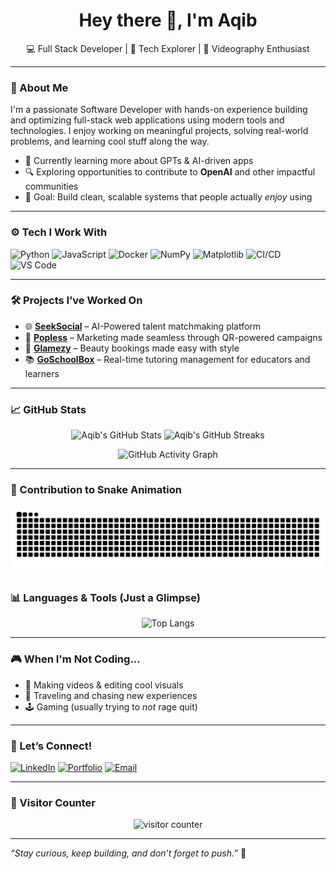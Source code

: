 <h1 align="center">Hey there 👋, I'm Aqib</h1>
<p align="center">💻 Full Stack Developer | 🚀 Tech Explorer | 🎥 Videography Enthusiast</p>

---

### 🔧 About Me

I'm a passionate Software Developer with hands-on experience building and optimizing full-stack web applications using modern tools and technologies. I enjoy working on meaningful projects, solving real-world problems, and learning cool stuff along the way.

- 🧠 Currently learning more about GPTs & AI-driven apps  
- 🔍 Exploring opportunities to contribute to **OpenAI** and other impactful communities  
- 🎯 Goal: Build clean, scalable systems that people actually *enjoy* using  

---

### ⚙️ Tech I Work With

![Python](https://img.shields.io/badge/-Python-3776AB?style=for-the-badge&logo=python&logoColor=white)
![JavaScript](https://img.shields.io/badge/-JavaScript-F7DF1E?style=for-the-badge&logo=javascript&logoColor=black)
![Docker](https://img.shields.io/badge/-Docker-2496ED?style=for-the-badge&logo=docker&logoColor=white)
![NumPy](https://img.shields.io/badge/-NumPy-013243?style=for-the-badge&logo=numpy)
![Matplotlib](https://img.shields.io/badge/-Matplotlib-11557c?style=for-the-badge&logo=matplotlib&logoColor=white)
![CI/CD](https://img.shields.io/badge/-CI%2FCD-blue?style=for-the-badge)
![VS Code](https://img.shields.io/badge/-VS%20Code-007ACC?style=for-the-badge&logo=visual-studio-code&logoColor=white)

---

### 🛠 Projects I’ve Worked On

- 🌐 [**SeekSocial**](https://seeksocial.io) – AI-Powered talent matchmaking platform  
- 📱 [**Popless**](https://www.popless.com) – Marketing made seamless through QR-powered campaigns  
- 💄 [**Glamezy**](https://glamezy.com) – Beauty bookings made easy with style  
- 📚 [**GoSchoolBox**](https://goschoolbox.com/) – Real-time tutoring management for educators and learners  

---

### 📈 GitHub Stats
<p align="center"> <img src="https://github-readme-stats.vercel.app/api?username=Aqii&theme=radical&show_icons=true&hide_border=true&include_all_commits=true&count_private=true" width="48%" alt="Aqib's GitHub Stats" /> <img src="https://github-readme-streak-stats.herokuapp.com/?user=Aqii&theme=radical&hide_border=true" width="48%" alt="Aqib's GitHub Streaks" /> </p> <p align="center"> <img src="https://github-readme-activity-graph.vercel.app/graph?username=Aqii&theme=react-dark&hide_border=true&area=true" alt="GitHub Activity Graph" /> </p>


---
### 🐍 Contribution to Snake Animation

<p align="center">
  <img src="https://github.com/Aqii/Aqii/blob/output/github-contribution-grid-snake-dark.svg" alt="Snake animation of contributions" />
</p>

### 📊 Languages & Tools (Just a Glimpse)

<p align="center">
  <img src="https://github-readme-stats.vercel.app/api/top-langs/?username=Aqii&layout=compact&theme=radical" alt="Top Langs" />
</p>

---

### 🎮 When I'm Not Coding...

- 🎥 Making videos & editing cool visuals  
- 🧳 Traveling and chasing new experiences  
- 🕹️ Gaming (usually trying to *not* rage quit)  

---

### 🤝 Let’s Connect!

[![LinkedIn](https://img.shields.io/badge/-LinkedIn-blue?style=for-the-badge&logo=linkedin)]([https://linkedin.com/in/your-profile](https://www.linkedin.com/in/aqib-ali-b58685150/))
[![Portfolio](https://img.shields.io/badge/-Portfolio-black?style=for-the-badge&logo=firefox)](https://your-portfolio.com)
[![Email](https://img.shields.io/badge/-Email-red?style=for-the-badge&logo=gmail&logoColor=white)](mailto:aqiibali007@gmail.com)

---

### 👀 Visitor Counter
<p align="center">
  <img src="https://komarev.com/ghpvc/?username=Aqii&style=flat-square&color=blue" alt="visitor counter"/>
</p>

---

*“Stay curious, keep building, and don’t forget to push.”* 🚀


